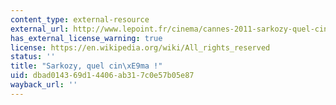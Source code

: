 ```yaml
---
content_type: external-resource
external_url: http://www.lepoint.fr/cinema/cannes-2011-sarkozy-quel-cinema-12-05-2011-1330419_35.php
has_external_license_warning: true
license: https://en.wikipedia.org/wiki/All_rights_reserved
status: ''
title: "Sarkozy, quel cin\xE9ma !"
uid: dbad0143-69d1-4406-ab31-7c0e57b05e87
wayback_url: ''
---
```

